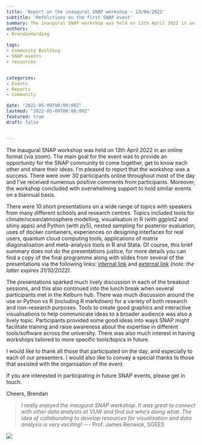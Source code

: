 ```yaml
---
title: 'Report on the inaugural SNAP workshop – 13/04/2022'
subtitle: 'Refelctions on the first SNAP event'
summary: The inaugural SNAP workshop was held on 13th April 2022 in an online format (via zoom)
authors:
- BrendanHarding

tags:
- Community Building
- SNAP events
- resources


categories:
- Events
- Reports
- Community 

date: "2022-05-09T00:00:00Z"
lastmod: "2022-05-09T00:00:00Z"
featured: true
draft: false


---
```


The inaugural SNAP workshop was held on 13th April 2022 in an online format (via zoom). The main goal for the event was to provide an opportunity for the SNAP community to come together, get to know each other and share their ideas. I’m pleased to report that the workshop was a success. There were over 30 participants online throughout most of the day and I’ve received numerous positive comments from participants. Moreover, the workshop concluded with overwhelming support to hold similar events on a biannual basis. 

There were 10 short presentations on a wide range of topics with speakers from many different schools and research centres. Topics included tools for climate/ocean/atmosphere modelling, visualisation in R (with ggplot2 and shiny apps) and Python (with py5), nested sampling for posterior evaluation, uses of docker containers, experiences on designing interfaces for real users, quantum cloud computing tools, applications of matrix diagonalisation and meta-analysis tools in R and Stata. Of course, this brief summary does not do the presentations justice, for more details you can find a copy of the final programme along with slides from several of the presentations via the following links: [internal link](https://https://vuw-my.sharepoint.com/:f:/g/personal/hardinbr_staff_vuw_ac_nz/Ev1B6iNmL3FNh9olt54W1J0BAlvjE1b8Hr4QKO-aEmJ-mA?e=aVd6xH) and [external link](https://vuw-my.sharepoint.com/:f:/g/personal/hardinbr_staff_vuw_ac_nz/Ev1B6iNmL3FNh9olt54W1J0BRyZe2enPWGq0y8qWzqE5bg?e=0yZsOI) *(note: the latter expires 31/10/2022)*.

The presentations sparked much lively discussion in each of the breakout sessions, and this also continued into the lunch break when several participants met in the Kelburn hub. There was much discussion around the use or Python vs R (including R markdown) for a variety of both research and non-research purposes. Tools to create good graphics and interactive visualisations to help communicate ideas to a broader audience was also a lively topic. Participants provided some good ideas into ways SNAP might facilitate training and raise awareness about the expertise in different tools/software across the university. There was also much interest in having workshops tailored to more specific tools/topics in future. 

I would like to thank all those that participated on the day, and especially to each of our presenters. I would also like to convey a special thanks to those that assisted with the organisation of the event.

If you are interested in participating in future SNAP events, please get in touch.

Cheers,
Brendan

 > *I really enjoyed the inaugural SNAP workshop. It was great to connect with other data analysts at VUW and find out who’s doing what. The idea of collaborating to develop resources for visualisation and data analysis is very exciting!* --- Prof. James Renwick, SGEES

![](/images/InauguralWorkshopParticipants.png)

